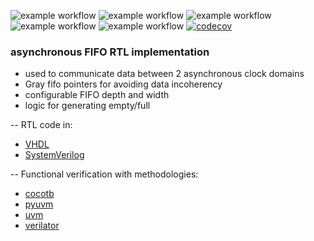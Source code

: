 ![example workflow](https://github.com/npatsiatzis/fifo_asynchronous/actions/workflows/regression.yml/badge.svg)
![example workflow](https://github.com/npatsiatzis/fifo_asynchronous/actions/workflows/formal.yml/badge.svg)
![example workflow](https://github.com/npatsiatzis/fifo_asynchronous/actions/workflows/regression_pyuvm.yml/badge.svg)
![example workflow](https://github.com/npatsiatzis/fifo_asynchronous/actions/workflows/coverage_pyuvm.yml/badge.svg)
![example workflow](https://github.com/npatsiatzis/fifo_asynchronous/actions/workflows/verilator_regression.yml/badge.svg)
[![codecov](https://codecov.io/gh/npatsiatzis/fifo_asynchronous/graph/badge.svg?token=JBHSSPL8B6)](https://codecov.io/gh/npatsiatzis/fifo_asynchronous)

### asynchronous FIFO RTL implementation


- used to communicate data between 2 asynchronous clock domains
- Gray fifo pointers for avoiding data incoherency
- configurable FIFO depth and width
- logic for generating empty/full


-- RTL code in:
- [VHDL](https://github.com/npatsiatzis/fifo_asynchronous/tree/main/rtl/VHDL)
- [SystemVerilog](https://github.com/npatsiatzis/fifo_asynchronous/tree/main/rtl/SystemVerilog)

-- Functional verification with methodologies:
- [cocotb](https://github.com/npatsiatzis/fifo_asynchronous/tree/main/cocotb_sim)
- [pyuvm](https://github.com/npatsiatzis/fifo_asynchronous/tree/main/pyuvm_sim)
- [uvm](https://github.com/npatsiatzis/fifo_asynchronous/tree/main/uvm_sim)
- [verilator](https://github.com/npatsiatzis/fifo_asynchronous/tree/main/verilator_sim)

